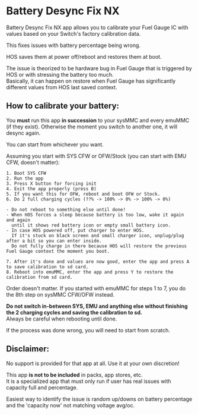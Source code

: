 # Battery Desync Fix NX


Battery Desync Fix NX app allows you to calibrate your Fuel Gauge IC with values based on your Switch's factory calibration data.


This fixes issues with battery percentage being wrong.

HOS saves them at power off/reboot and restores them at boot.

The issue is theorized to be hardware bug in Fuel Gauge that is triggered by HOS or with stressing the battery too much.\
Basically, it can happen on restore when Fuel Gauge has significantly different values from HOS last saved context.


## How to calibrate your battery:

You **must** run this app **in succession** to your sysMMC and every emuMMC (if they exist). Otherwise the moment you switch to another one, it will desync again.

You can start from whichever you want.

Assuming you start with SYS CFW or OFW/Stock (you can start with EMU CFW, doesn't matter):

```
1. Boot SYS CFW
2. Run the app
3. Press X button for forcing init
4. Exit the app properly (press B)
5. If you want this for OFW, reboot and boot OFW or Stock.
6. Do 2 full charging cycles (??% -> 100% -> 0% -> 100% -> 0%)

- Do not reboot to something else until done!
- When HOS forces a sleep because battery is too low, wake it again and again
  until it shows red battery icon or empty small battery icon.
- In case HOS powered off, put charger to enter HOS.
  If it's stuck on black screen and small charger icon, unplug/plug after a bit so you can enter inside.
  Do not fully charge in there because HOS will restore the previous Fuel Gauge context the moment you boot.

```
```
7. After it's done and values are now good, enter the app and press A to save calibration to sd card.
8. Reboot into emuMMC, enter the app and press Y to restore the calibration from sd card.
```

Order doesn't matter. If you started with emuMMC for steps 1 to 7, you do the 8th step on sysMMC CFW/OFW instead.

**Do not switch in-between SYS, EMU and anything else without finishing the 2 charging cycles and saving the calibration to sd.**\
Always be careful when rebooting until done.

If the process was done wrong, you will need to start from scratch.


## Disclaimer:

No support is provided for that app at all. Use it at your own discretion!

This app **is not to be included** in packs, app stores, etc.\
It is a specialized app that must only run if user has real issues with capacity full and percentage.

Easiest way to identify the issue is random up/downs on battery percentage and the 'capacity now' not matching voltage avg/oc.
